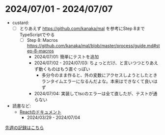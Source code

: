 # 2024/07/01 - 2024/07/07

- custard:
    - [ ] とりあえず <https://github.com/kanaka/mal> を参考にStep 8までTypeScriptでやる
        - [ ] Step 8: Macros <https://github.com/kanaka/mal/blob/master/process/guide.md#step-8-macros>
            - 2024/07/01: 簡単にテストを追加
            - 2024/07/02 - 2024/07/03: ちょっとだけ、と言いつつとりあえず動くものはもう直ぐっぽい
                - 多分今のまま作ると、外の変数にアクセスしようとしたときランタイムエラーになるんだよな。本来はできなくて良いはず
            - 2024/07/04: 実装してtscのエラーは全て直したが、テストが通らない
- 読書など:
    - [Reactのドキュメント](https://ja.react.dev/learn)
        - 2024/03/29 - 2024/07/04

[先週の記録はこちら](https://github.com/igrep/daily-commits/blob/b0683ad9fd155650ce9256467c673c64adcf9f3e/yesterday.md)
